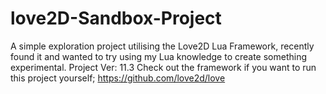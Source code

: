 # love2D-Sandbox-Project
A simple exploration project utilising the Love2D Lua Framework, recently found it and wanted to try using my Lua knowledge to create something experimental. 
Project Ver: 11.3
Check out the framework if you want to run this project yourself; https://github.com/love2d/love
